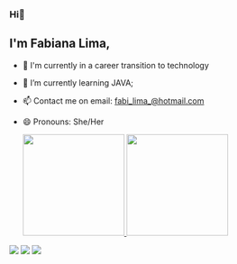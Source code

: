 ### Hi👋

## I'm Fabiana Lima,

- 🔭 I'm currently in a career transition to technology
- 🌱 I’m currently learning JAVA;
- 📫 Contact me on email: fabi_lima_@hotmail.com
- 😄 Pronouns: She/Her

  <div>
   <a href="https://github.com/FabiDiasL">
   <img height="180em" src="https://github-readme-stats.vercel.app/api?username=FabiDiasL&show_icons=true&theme=synthwave&include_all_commits=true&count_private=true"/>
   <img height="180em" src="https://github-readme-stats.vercel.app/api/top-langs/?username=FabiDiasL&layout=compact&langs_count=6&theme=synthwave"/>
  </div>
  
  <div> 
 <a href="https://discord.gg/@Fabiana#6479" target="_blank"><img src="https://img.shields.io/badge/Discord-7289DA?style=for-the-badge&logo=discord&logoColor=white" target="_blank"></a> 
  <a href = "mailto:fabi.lima0801@gmail.com"><img src="https://img.shields.io/badge/-Gmail-%23333?style=for-the-badge&logo=gmail&logoColor=white" target="_blank"></a>
  <a href="https://www.linkedin.com/in/fabiana-g-56ba524b/" target="_blank"><img src="https://img.shields.io/badge/-LinkedIn-%230077B5?style=for-the-badge&logo=linkedin&logoColor=white" target="_blank"></a> 

</div>
